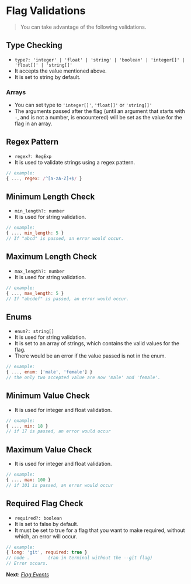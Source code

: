 # Flag Validations

> You can take advantage of the following validations.

## Type Checking

- `type?: 'integer' | 'float' | 'string' | 'boolean' | 'integer[]' | 'float[]' | 'string[]'`
- It accepts the value mentioned above.
- It is set to string by default.

### Arrays

- You can set type to `'integer[]'`, `'float[]'` or `'string[]'`
- The arguments passed after the flag (until an argument that starts with `-`, and is not a number, is encountered) will be set as the value for the flag in an array.

## Regex Pattern

- `regex?: RegExp`
- It is used to validate strings using a regex pattern.

```js
// example:
{ ..., regex: /^[a-zA-Z]+$/ }
```

## Minimum Length Check

- `min_length?: number`
- It is used for string validation.

```js
// example:
{ ..., min_length: 5 }
// If "abcd" is passed, an error would occur.
```

## Maximum Length Check

- `max_length?: number`
- It is used for string validation.

```js
// example:
{ ..., max_length: 5 }
// If "abcdef" is passed, an error would occur.
```

## Enums

- `enum?: string[]`
- It is used for string validation.
- It is set to an array of strings, which contains the valid values for the flag.
- There would be an error if the value passed is not in the enum.

```js
// example:
{ ..., enum: ['male', 'female'] }
// the only two accepted value are now 'male' and 'female'.
```

## Minimum Value Check

- It is used for integer and float validation.

```js
// example:
{ ..., min: 18 }
// if 17 is passed, an error would occur
```

## Maximum Value Check

- It is used for integer and float validation.

```js
// example:
{ ..., max: 100 }
// if 101 is passed, an error would occur
```

## Required Flag Check

- `required?: boolean`
- It is set to false by default.
- It must be set to true for a flag that you want to make required, without which, an error will occur.

```js
// example:
{ long: 'git', required: true }
// node .       (ran in terminal without the --git flag)
// Error occurs.
```

**Next**: *[Flag Events](flag_events.md)*
